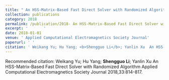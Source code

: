 ```yaml
---
title: " An HSS-Matrix-Based Fast Direct Solver with Randomized Algorithm"
collection: publications
category: 2018
permalink: /publication/2018- An HSS-Matrix-Based Fast Direct Solver with Randomized Algorithm
excerpt: '       '
date: 2018-01-01
venue: ' Applied Computational Electromagnetics Society Journal'
paperurl: ' '
citation: ' Weikang Yu; Hu Yang; <b>Shengguo Li</b>; Yanlin Xu  An HSS-Matrix-Based Fast Direct Solver with Randomized Algorithm Applied Computational Electromagnetics Society Journal 2018,33:814-817. '
---
```



Recommended citation:  Weikang Yu; Hu Yang; <b>Shengguo Li</b>; Yanlin Xu  An HSS-Matrix-Based Fast Direct Solver with Randomized Algorithm Applied Computational Electromagnetics Society Journal 2018,33:814-817. 